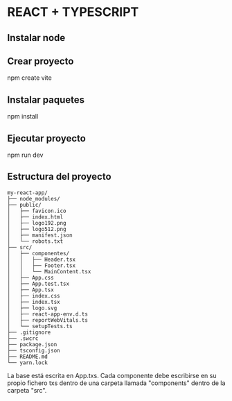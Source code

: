 # REACT + TYPESCRIPT

## Instalar node


## Crear proyecto
npm create vite

## Instalar paquetes
npm install

## Ejecutar proyecto
npm run dev

## Estructura del proyecto

```
my-react-app/
├── node_modules/
├── public/
│   ├── favicon.ico
│   ├── index.html
│   ├── logo192.png
│   ├── logo512.png
│   ├── manifest.json
│   └── robots.txt
├── src/
│   ├── componentes/
│   │   ├── Header.tsx
│   │   ├── Footer.tsx
│   │   └── MainContent.tsx
│   ├── App.css
│   ├── App.test.tsx
│   ├── App.tsx
│   ├── index.css
│   ├── index.tsx
│   ├── logo.svg
│   ├── react-app-env.d.ts
│   ├── reportWebVitals.ts
│   └── setupTests.ts
├── .gitignore
├── .swcrc
├── package.json
├── tsconfig.json
├── README.md
└── yarn.lock
```

La base está escrita en App.txs.
Cada componente debe escribirse en su propio fichero txs dentro de una carpeta llamada "components" dentro de la carpeta "src".



